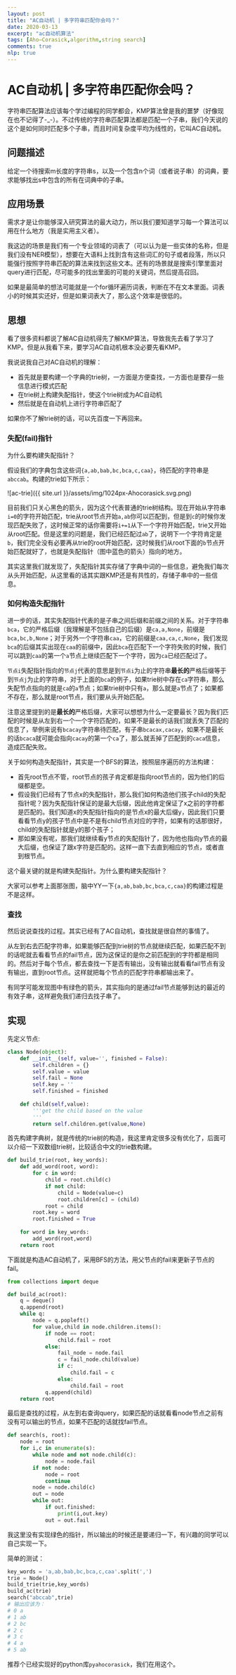 ```yaml
---
layout: post
title: "AC自动机 | 多字符串匹配你会吗？"
date: 2020-03-13
excerpt: "ac自动机算法"
tags: [Aho–Corasick,algorithm,string search]
comments: true
nlp: true 
---
```


# AC自动机 | 多字符串匹配你会吗？

字符串匹配算法应该每个学过编程的同学都会，KMP算法曾是我的噩梦（好像现在也不记得了-_-）。不过传统的字符串匹配算法都是匹配一个子串，我们今天说的这个是如何同时匹配多个子串，而且时间复杂度平均为线性的，它叫AC自动机。

## 问题描述

给定一个待搜索m长度的字符串s，以及一个包含n个词（或者说子串）的词典，要求能够找出s中包含的所有在词典中的子串。

## 应用场景

需求才是让你能够深入研究算法的最大动力，所以我们要知道学习每一个算法可以用在什么地方（我是实用主义者）。

我这边的场景是我们有一个专业领域的词表了（可以认为是一些实体的名称，但是我们没有NER模型），想要在大语料上找到含有这些词汇的句子或者段落，所以只能强行按照字符串匹配的算法来找到这些文本。还有的场景就是搜索引擎里面对query进行匹配，尽可能多的找出里面的可能的关键词，然后提高召回。

如果是最简单的想法可能就是一个for循环遍历词表，判断在不在文本里面。词表小的时候其实还好，但是如果词表大了，那么这个效率是很低的。

## 思想

看了很多资料都说了解AC自动机得先了解KMP算法，导致我先去看了学习了KMP。但是从我看下来，要学习AC自动机根本没必要先看KMP。

我说说我自己对AC自动机的理解：

- 首先就是要构建一个字典的trie树，一方面是方便查找，一方面也是要存一些信息进行模式匹配
- 在trie树上构建失配指针，使这个trie树成为AC自动机
- 然后就是在自动机上进行字符串匹配了

如果你不了解trie树的话，可以先百度一下再回来。

### 失配(fail)指针

为什么要构建失配指针？

假设我们的字典包含这些词`{a,ab,bab,bc,bca,c,caa}`，待匹配的字符串是`abccab`。构建的trie如下所示：

![ac-trie]({{ site.url }}/assets/img/1024px-Ahocorasick.svg.png)

目前我们只关心黑色的箭头，因为这个代表普通的trie树结构。现在开始从字符串`i=0`的字符开始匹配，trie从root节点开始`a,ab`你可以匹配到，但是到`c`的时候你发现匹配失败了，这时候正常的话你需要将`i+=1`从下一个字符开始匹配，trie又开始从root匹配。但是这里的问题是，我们已经匹配过`ab`了，说明下一个字符肯定是`b`，我们完全没有必要再从trie的root开始匹配，这时候我们从root下面的`b`节点开始匹配就好了，也就是失配指针（图中蓝色的箭头）指向的地方。

其实这里我们就发现了，失配指针其实存储了字典中词的一些信息，避免我们每次从头开始匹配，从这里看的话其实跟KMP还是有共性的，存储子串中的一些信息。

### 如何构造失配指针

进一步的话，其实失配指针代表的是子串之间后缀和前缀之间的关系。对于字符串`bca`，它的严格后缀（我理解是不包括自己的后缀）是`ca,a,None`，前缀是`bca,bc,b,None`；对于另外一个字符串`caa`，它的前缀是`caa,ca,c,None`，我们发现`bca`的后缀其实出现在`caa`的前缀中，因此`bca`在匹配下一个字符失败的时候，我们可以跳到`caa`的第一个`a`节点上继续匹配下一个字符，因为`ca`已经匹配过了。

`节点i`失配指针指向的`节点j`代表的意思是到`节点i`为止的字符串**最长的**严格后缀等于到`节点j`为止的字符串，对于上面的`bca`的例子，如果trie树中存在`ca`字符串，那么失配节点指向的就是`ca`的`a`节点；如果trie树中只有`a`，那么就是`a`节点了；如果都不存在，那么就是root节点，我们要从头开始匹配。

注意这里提到的是**最长的**严格后缀，大家可以想想为什么一定要最长？因为我们匹配的时候是从左到右一个一个字符匹配的，如果不是最长的话我们就丢失了匹配的信息了，举例来说有`bcacay`字符串待匹配，有子串`bcacax,cacay`，如果不是最长的话`bcaca`就可能会指向`cacay`的第一个`ca`了，那么就丢掉了匹配到的`caca`信息，造成匹配失败。

关于如何构造失配指针，其实是一个BFS的算法，按照层序遍历的方法构建：

- 首先root节点不管，root节点的孩子肯定都是指向root节点的，因为他们的后缀都是空。
- 假设我们已经有了节点x的失配指针，那么我们如何构造他们孩子child的失配指针呢？因为失配指针保证的是最大后缀，因此他肯定保证了x之前的字符都是匹配的。我们知道x的失配指针指向的是节点x的最大后缀y，因此我们只要看看节点y的孩子节点中是不是有child节点对应的字符，如果有的话那很好，child的失配指针就是y的那个孩子；
- 那如果没有呢，那我们就继续看y节点的失配指针了，因为他也指向y节点的最大后缀，也保证了跟x字符是匹配的。这样一直下去直到相应的节点，或者直到根节点。

这个最关键的就是构建失配指针。为什么要构建失配指针？

大家可以参考上面那张图，脑中YY一下`{a,ab,bab,bc,bca,c,caa}`的构建过程是不是这样。

### 查找

然后说说查找的过程。其实已经有了AC自动机，查找就是很自然的事情了。

从左到右去匹配字符串，如果能够匹配到trie树的节点就继续匹配，如果匹配不到的话呢就去看看节点的fail节点，因为这保证的是你之前匹配到的字符都是相同的。然后对于每个节点，都去查找一下是否有输出，没有输出就看看fail节点有没有输出，直到root节点。这样就把每个节点的匹配字符串都输出来了。

有同学可能发现图中有绿色的箭头，其实指向的是通过fail节点能够到达的最近的有效子串，这样避免我们递归去找子串了。

## 实现

先定义节点:

```python
class Node(object):
    def __init__(self, value='', finished = False):
        self.children = {}
        self.value = value
        self.fail = None
        self.key = ''
        self.finished = finished
        
    def child(self,value):
        '''get the child based on the value
        '''
        return self.children.get(value,None)
```

首先构建字典树，就是传统的trie树的构造，我这里肯定很多没有优化了，后面可以介绍一下双数组trie树，比较适合中文的trie数构建。

```python
def build_trie(root, key_words):
    def add_word(root, word):
        for c in word:
            child = root.child(c)
            if not child:
                child = Node(value=c)
                root.children[c] = (child)
            root = child
        root.key = word
        root.finished = True
            
    for word in key_words:
        add_word(root,word)
    return root
```

下面就是构造AC自动机了，采用BFS的方法，用父节点的fail来更新子节点的fail。

```python
from collections import deque

def build_ac(root):
    q = deque()
    q.append(root)
    while q:
        node = q.popleft()
        for value,child in node.children.items():
            if node == root:
                child.fail = root
            else:
                fail_node = node.fail
                c = fail_node.child(value)
                if c:
                    child.fail = c
                else:
                    child.fail = root
            q.append(child)
    return root
```

最后是查找的过程，从左到右查询query，如果匹配的话就看看node节点之前有没有可以输出的节点，如果不匹配的话就找fail节点。

```python
def search(s, root):
    node = root
    for i,c in enumerate(s):
        while node and not node.child(c):
            node = node.fail
        if not node:
            node = root
            continue
        node = node.child(c)
        out = node
        while out:
            if out.finished:
                print(i,out.key)
            out = out.fail
```

我这里没有实现绿色的指针，所以输出的时候还是要递归一下，有兴趣的同学可以自己实现一下。

简单的测试：

```python
key_words = 'a,ab,bab,bc,bca,c,caa'.split(',')
trie = Node()
build_trie(trie,key_words)
build_ac(trie)
search("abccab",trie)
# 输出应该为：
# 0 a
# 1 ab
# 2 bc
# 2 c
# 3 c
# 4 a
# 5 ab
```

推荐个已经实现好的python库`pyahocorasick`，我们在用这个。
